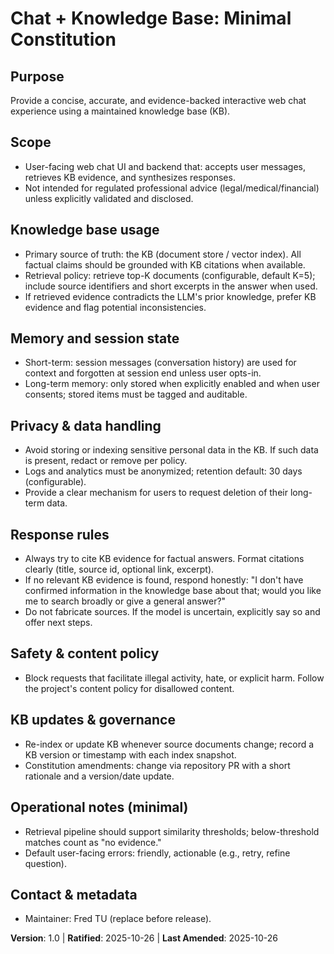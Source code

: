 # Chat + Knowledge Base: Minimal Constitution

## Purpose

Provide a concise, accurate, and evidence-backed interactive web chat experience using a maintained knowledge base (KB).

## Scope

- User-facing web chat UI and backend that: accepts user messages, retrieves KB evidence, and synthesizes responses.
- Not intended for regulated professional advice (legal/medical/financial) unless explicitly validated and disclosed.

## Knowledge base usage

- Primary source of truth: the KB (document store / vector index). All factual claims should be grounded with KB citations when available.
- Retrieval policy: retrieve top-K documents (configurable, default K=5); include source identifiers and short excerpts in the answer when used.
- If retrieved evidence contradicts the LLM's prior knowledge, prefer KB evidence and flag potential inconsistencies.

## Memory and session state

- Short-term: session messages (conversation history) are used for context and forgotten at session end unless user opts-in.
- Long-term memory: only stored when explicitly enabled and when user consents; stored items must be tagged and auditable.

## Privacy & data handling

- Avoid storing or indexing sensitive personal data in the KB. If such data is present, redact or remove per policy.
- Logs and analytics must be anonymized; retention default: 30 days (configurable).
- Provide a clear mechanism for users to request deletion of their long-term data.

## Response rules

- Always try to cite KB evidence for factual answers. Format citations clearly (title, source id, optional link, excerpt).
- If no relevant KB evidence is found, respond honestly: "I don't have confirmed information in the knowledge base about that; would you like me to search broadly or give a general answer?"
- Do not fabricate sources. If the model is uncertain, explicitly say so and offer next steps.

## Safety & content policy

- Block requests that facilitate illegal activity, hate, or explicit harm. Follow the project's content policy for disallowed content.

## KB updates & governance

- Re-index or update KB whenever source documents change; record a KB version or timestamp with each index snapshot.
- Constitution amendments: change via repository PR with a short rationale and a version/date update.

## Operational notes (minimal)

- Retrieval pipeline should support similarity thresholds; below-threshold matches count as "no evidence."
- Default user-facing errors: friendly, actionable (e.g., retry, refine question).

## Contact & metadata

- Maintainer: Fred TU <PRIVATE> (replace before release).

**Version**: 1.0 | **Ratified**: 2025-10-26 | **Last Amended**: 2025-10-26

